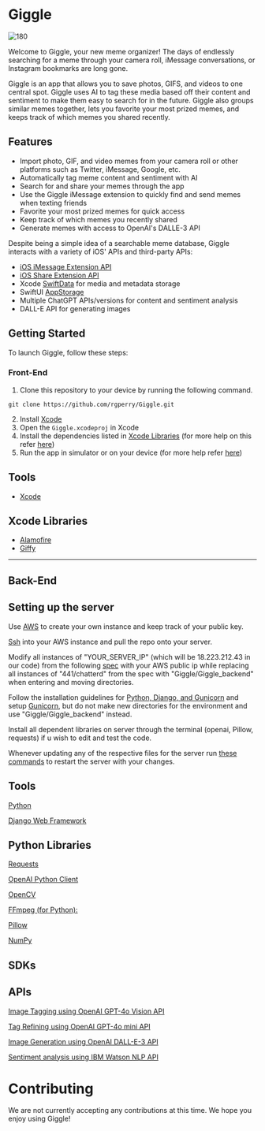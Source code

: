 # Giggle 

![180](https://github.com/user-attachments/assets/521413ca-09cd-495c-85b7-d594f4067f72)


Welcome to Giggle, your new meme organizer! The days of endlessly searching for a meme through your camera roll, iMessage conversations, or Instagram bookmarks are long gone. 

Giggle is an app that allows you to save photos, GIFS, and videos to one central spot. Giggle uses AI to tag these media based off their content and sentiment to make them easy to search for in the future. Giggle also groups similar memes together, lets you favorite your most prized memes, and keeps track of which memes you shared recently. 

## Features
- Import photo, GIF, and video memes from your camera roll or other platforms such as Twitter, iMessage, Google, etc.
- Automatically tag meme content and sentiment with AI 
- Search for and share your memes through the app 
- Use the Giggle iMessage extension to quickly find and send memes when texting friends
- Favorite your most prized memes for quick access
- Keep track of which memes you recently shared
- Generate memes with access to OpenAI's DALLE-3 API

Despite being a simple idea of a searchable meme database, Giggle interacts with a variety of iOS' APIs and third-party APIs: 
- [iOS iMessage Extension API](https://developer.apple.com/documentation/messages/)
- [iOS Share Extension API](https://developer.apple.com/library/archive/documentation/General/Conceptual/ExtensibilityPG/Share.html)
- Xcode [SwiftData](https://developer.apple.com/documentation/swiftdata/) for media and metadata storage
- SwiftUI [AppStorage](https://developer.apple.com/documentation/swiftui/appstorage)
- Multiple ChatGPT APIs/versions for content and sentiment analysis
- DALL-E API for generating images 

## Getting Started
To launch Giggle, follow these steps: 

### Front-End

1. Clone this repository to your device by running the following command. 

```
git clone https://github.com/rgperry/Giggle.git
```

2. Install [Xcode](#Tools)
3. Open the `Giggle.xcodeproj` in Xcode 
4. Install the dependencies listed in [Xcode Libraries](#xcode-libraries) (for more help on this refer [here](https://developer.apple.com/documentation/xcode/adding-package-dependencies-to-your-app))
5. Run the app in simulator or on your device (for more help refer [here](https://developer.apple.com/documentation/xcode/running-your-app-in-simulator-or-on-a-device))

## Tools
- [Xcode](https://developer.apple.com/documentation/xcode)

## Xcode Libraries
- [Alamofire](https://github.com/Alamofire/Alamofire)
- [Giffy](https://github.com/tfmart/giffy)


______________________________________________________________________________________
## Back-End

## Setting up the server

Use [AWS](https://eecs441.eecs.umich.edu/asns/chatter-backend#aws) to create your own instance and keep track of your public key.

[Ssh](https://eecs441.eecs.umich.edu/asns/chatter-backend#ssh-to-instance) into your AWS instance and pull the repo onto your server.

Modify all instances of "YOUR_SERVER_IP" (which will be 18.223.212.43 in our code) from the following [spec](https://eecs441.eecs.umich.edu/asns/chatter-backend#python-with-django) with your AWS public ip while replacing all instances of "441/chatterd" from the spec with "Giggle/Giggle_backend" when entering and moving directories.

Follow the installation guidelines for [Python, Django, and Gunicorn](https://eecs441.eecs.umich.edu/asns/chatter-backend#install-python) and setup [Gunicorn](https://eecs441.eecs.umich.edu/asns/chatter-backend#setup-gunicorn), but do not make new directories for the environment and use "Giggle/Giggle_backend" instead.

Install all dependent libraries on server through the terminal (openai, Pillow, requests) if u wish to edit and test the code.

Whenever updating any of the respective files for the server run [these commands](https://eecs441.eecs.umich.edu/asns/chatter-backend#summary-configuration-files) to restart the server with your changes.

## Tools
[Python](https://www.python.org/doc/)

[Django Web Framework](https://docs.djangoproject.com/en/5.1/)

## Python Libraries
[Requests](https://requests.readthedocs.io/en/latest/)

[OpenAI Python Client](https://platform.openai.com/docs/api-reference/introduction)

[OpenCV](https://opencv.org/)

[FFmpeg (for Python):](https://ffmpeg.org/)

[Pillow](https://pillow.readthedocs.io/en/stable/)

[NumPy](https://numpy.org/doc/)
## SDKs


## APIs

[Image Tagging using OpenAI GPT-4o Vision API](https://platform.openai.com/docs/guides/vision)

[Tag Refining using OpenAI GPT-4o mini API](https://platform.openai.com/docs/api-reference/chat)

[Image Generation using OpenAI DALL-E-3 API](https://platform.openai.com/docs/api-reference/images)

[Sentiment analysis using IBM Watson NLP API](https://developer.ibm.com/tutorials/use-the-watson-core-nlp-library-to-perform-sentiment-analysis/)

# Contributing 

We are not currently accepting any contributions at this time. We hope you enjoy using Giggle!
